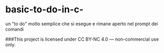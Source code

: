 # basic-to-do-in-c-
un "to do" molto semplice che si esegue e rimane aperto nel prompt dei comandi

###This project is licensed under CC BY-NC 4.0 — non-commercial use only.
